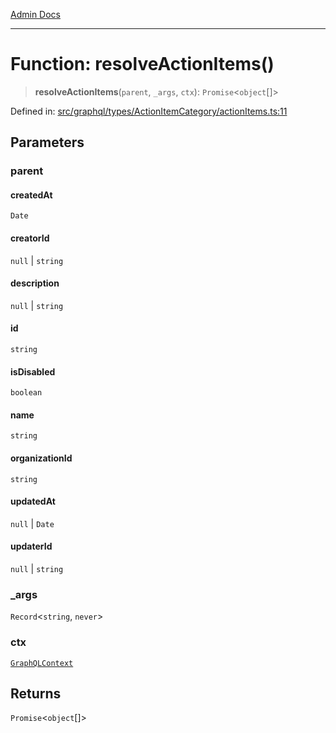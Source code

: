[Admin Docs](/)

***

# Function: resolveActionItems()

> **resolveActionItems**(`parent`, `_args`, `ctx`): `Promise`\<`object`[]\>

Defined in: [src/graphql/types/ActionItemCategory/actionItems.ts:11](https://github.com/Sourya07/talawa-api/blob/583d62db9438de398bb9012a4a2617e2cb268b08/src/graphql/types/ActionItemCategory/actionItems.ts#L11)

## Parameters

### parent

#### createdAt

`Date`

#### creatorId

`null` \| `string`

#### description

`null` \| `string`

#### id

`string`

#### isDisabled

`boolean`

#### name

`string`

#### organizationId

`string`

#### updatedAt

`null` \| `Date`

#### updaterId

`null` \| `string`

### \_args

`Record`\<`string`, `never`\>

### ctx

[`GraphQLContext`](../../../../context/type-aliases/GraphQLContext.md)

## Returns

`Promise`\<`object`[]\>
